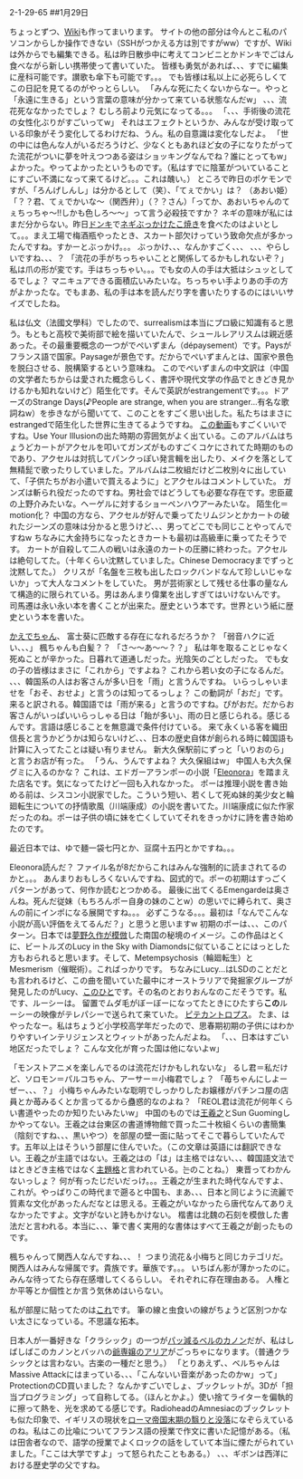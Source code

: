 2-1-29-65
##1月29日
<!-- 65 -->
 ちょっとずつ、<a href="https://xxx.l18.work">Wiki</a>も作ってまいります。
 サイトの他の部分は今んとこ私のパソコンからしか操作できない（SSHがつかえる方は別ですがww）ですが、Wikiは外からでも編集できる。私は昨日散歩中に考えてコンビニとかドンキでごはん食べながら新しい携帯使って書いていた。
 皆様も勇気があれば、、、すでに編集に産科可能です。讃歌も傘下も可能です。。。
 でも皆様は私以上に必死らしくてこの日記を見てるのがやっとらしい。
 「みんな死にたくないからなー。やっと「永遠に生きる」という言葉の意味が分かって来ている状態なんだw」
 、、、流花死ななかったでしょ？ むしろ前より元気になってる。。。
 「、、、手術後の流花の女性化ぶりがすごいってw」
 それはエフェクトというか、みんなが受け取っている印象がそう変化してるわけだね、うん。私の自意識は変化なしだよ。
 「世の中には色んな人がいるだろうけど、少なくともあれほど女の子になりたがってた流花がついに夢を叶えつつある姿はショッキングなんでね？誰にとってもw」
 よかった。やってよかったというものです。（私はすでに陰茎がついていることにすごい不満になって来てるけど。。。これは醜い。）
 ところで昨日のポケモンですが、「ろんげしんし」は分かるとして（笑）、「てぇでかい」は？ （あおい姫）「？？君、てぇでかいな〜（関西弁）」（？？さん）「ってか、あおいちゃんのてぇちっちゃ〜!!しかも色しろ〜〜」って言う必殺技ですか？
 ネギの意味が私にはまだ分からない。昨日<a href="https://www.google.co.jp/maps/place/MEGA%E3%83%89%E3%83%B3%E3%83%BB%E3%82%AD%E3%83%9B%E3%83%BC%E3%83%86+%E7%94%B2%E8%B3%80%E6%B0%B4%E5%8F%A3%E5%BA%97/@34.9839313,136.143978,11a,37.7y/data=!3m8!1e2!3m6!1sAF1QipMjsTLI_LOmM3b9K2w6iOlE8WAafu54gVaguEsT!2e10!3e12!6shttps:%2F%2Flh5.googleusercontent.com%2Fp%2FAF1QipMjsTLI_LOmM3b9K2w6iOlE8WAafu54gVaguEsT%3Dw203-h114-k-no!7i1920!8i1080!4m5!3m4!1s0x600161ae20b5e653:0x2e9b698588c5060c!8m2!3d34.9839313!4d136.1440956?hl=en">ドンキ</a>で<a href="http://ap-daigo.com/karikari.html">ネギぶっかけたこ焼き</a>を食べたのはよいとして。。。まえ工場で梅酒瓶やったとき、スカート部欠けっていう致命欠点が多かったんですね。すかーとぶっかけ。。。
 ぶっかけ、、、なんかすごく、、、
 、、、やらしいですね、、、？
 「流花の手がちっちゃいことと関係してるかもしれないぞ？」
 私は爪の形が変です。手はちっちゃい。。。でも女の人の手は大抵はシュッとしてるでしょ？ マニキュアできる面積広いみたいな。ちっちゃい手よりあの手の方がよかったな。でもまあ、私の手は本を読んだり字を書いたりするのにはいいサイズでしたね。

 私は仏文（法國文學科）でしたので、surrealismは本当にプロ級に知識有ると思う。もともと高校で美術部で絵を描いていたんで、シュールレアリスムは親近感あった。その最重要概念の一つがでぺいずまん（dépaysement）です。Paysがフランス語で国家。Paysageが景色です。だからでぺいずまんとは、国家や景色を脱臼させる、脱構築するという意味ね。
 このでぺいずまんの中文訳は（中国の文学者たちからは愛された概念らしく、書評や現代文学の作品でときどき見かけるかも知れないけど）陌生化です。そんで英訳がestrangementです。。。ドアーズのStrange Days(♪People are strange, when you are stranger...有名な歌詞ねw）を歩きながら聞いてて、このことをすごく思い出した。私たちはまさにestrangedで陌生化した世界に生きてるようですね。
 <a href="https://www.youtube.com/watch?v=dpmAY059TTY">この動画</a>もすごくいいですね。Use Your Illusionの出た時期の雰囲気がよく出ている。このアルバムはちょうどカートがアクセルを叩いてガンズがものすごくコケにされてた時期のものであり、アクセルは対抗してパンクっぽい発言輯を出したり、メイクを落として無精髭で歌ったりしていました。アルバムは二枚組だけど二枚別々に出していて、「子供たちがお小遣いで買えるように」とアクセルはコメントしていた。
 ガンズは斬られ役だったのですね。男社会ではどうしても必要な存在です。忠臣蔵の上野介みたいな。ヘーゲルに対するショーペンハウアーみたいな。
 陌生化＝motion化？
 中国の方なら、アクセルが好んで乗ってたリムジンとかカートの破れたジーンズの意味は分かると思うけど、、、男ってどこでも同じことやってんですねw ちなみに大金持ちになったときカートも最初は高級車に乗ってたそうです。
 カートが自殺して二人の戦いは永遠のカートの圧勝に終わった。アクセルは絶句してた。（十年くらい沈黙していました。Chinese Democracyまでずっと沈黙してた。）
 クリスが「名盤を三枚も出したロックバンドなんて珍しいじゃないか」って大人なコメントをしていた。
 男が芸術家として残せる仕事の量なんて構造的に限られている。男はあんまり偉業を出しすぎてはいけないんです。
 司馬遷は永い永い本を書くことが出来た。歴史という本です。世界という紙に歴史という本を書いた。

 <a href="https://www.youtube.com/channel/UCsg-YqdqQ-KFF0LNk23BY4A">かえでちゃん</a>、
 富士葵に匹敵する存在になれるだろうか？
 「弱音ハクに近い、、、」
 楓ちゃんも白髪？？
 「さ〜〜あ〜〜？？」
 私は年を取ることじゃなく死ぬことが辛かった。日暮れて道通しだった。光陰矢のごとしだった。
 でも女の子の皆様はまさに「これから」ですよね？ これから若い女の子になるんだ。
 、、、韓国系の人はお客さんが多い日を「雨」と言うんですね。
 いらっしゃいませを「おそ、おせよ」と言うのは知ってるっしょ？ この動詞が「おだ」です。来ると訳される。韓国語では「雨が来る」と言うのですね。ぴがおだ。だからお客さんがいっぱいいらっしゃる日は「飴が多い」、雨の日と感じられる。感じるんです。言語は感じることを無意識で条件付けている。
 来て永くいる客を織田信長と言うかどうかは知らないけど、、、日本の歴史自体が創られる時に韓国語も計算に入ってたことは疑い有りません。
 新大久保駅前にずっと「いりおのら」と言うお店が有った。
 「うん、うんですよね？ 大久保組はw」
 中国人も大久保グミに入るのかな？ これは、エドガーアランポーの小説「<a href="http://www.dominiopublico.gov.br/download/texto/ln000008.pdf">Eleonora</a>」を踏まえた店名です。気になってたけど一回も入れなかった。
 ポーは推理小説を書き始める前は、シスコン小説家でした。こういう短い、若くして死ぬ妹的美少女と輪廻転生についての抒情歌風（川端康成）の小説を書いてた。川端康成に似た作家だったのね。ポーは子供の頃に妹を亡くしていてそれをきっかけに詩を書き始めたのです。

 最近日本では、ゆで麺一袋七円とか、豆腐十五円とかですね。。。

 Eleonora読んだ？ ファイル名が8だからこれはみんな強制的に読まされてるのかと。。。
 あんまりおもしろくないんですね、図式的で。ポーの初期はすっごくパターンがあって、何作か読むとつかめる。
 最後に出てくるEmengardeは奥さんね。死んだ従妹（もちろんポー自身の妹のことw）の思いでに縛られて、奥さんの前にインポになる展開ですね。。。
 必ずこうなる。。。最初は「なんでこんな小説が高い評価をえてるんだ？」と思うと思いますw
 初期のポーは、、、このパターン。日本では<a href="https://www.aozora.gr.jp/cards/000096/files/2381_13352.html">夢野久作が模倣</a>した南国の秘境のイメージ。この作品はとくに、ビートルズのLucy in the Sky with Diamondsに似ていることにはっとした方もおられると思います。そして、Metempsychosis（輪廻転生）とMesmerism（催眠術）。こればっかりです。
 ちなみにLucy...はLSDのことだとも言われるけど、この曲を聞いていた最中にオーストラリアで発掘家グループが発見したのがLucy、<a href="https://elpais.com/elpais/2015/11/24/ciencia/1448321781_117811.html">このひと</a>です。その名のとおりおんなのこだそうです。私です、ルーシーは。
 留置でムダ毛がぼーぼーになってたときにひたすら<b>この</b>ルーシーの映像がテレパシーで送られて来ていた。
 <a href="https://www.youtube.com/watch?v=ZTBHdIvCVOU">ピテカントロプス</a>。
 たま、はやったなー。私はちょうど小学校高学年だったので、思春期初期の子供にはわかりやすいインテリジェンスとウィットがあったんだよね。
 「、、、日本はすごい地区だったでしょ？ こんな文化が育った国は他にないよw」

 「モンストアニメを楽しんでるのは流花だけかもしれないな」
 るし君＝私だけど、ソロモン＝パルコちゃん、アーサー＝小梅君でしょ？
 「苺ちゃんにしよーぜー、、、？」
 小梅ちゃんみたいな聡明でしっかりしたお嬢様がパチンコ屋の店員とか苺みるくとか言ってるから蠱惑的なのよね？
 「REOL君は流花が何年くらい書道やったのか知りたいみたいw」
 中国のものでは<a href="https://baike.baidu.com/item/%E7%8E%8B%E7%BE%B2%E4%B9%8B/127554?fr=aladdin">王羲之</a>とSun Guomingしかやってない。王羲之は台東区の書道博物館で買った二十枚組くらいの書簡集（陰刻ですね、、、黒いやつ）を部屋の壁一面に貼ってそこで暮らしていたんです。五年以上はそういう部屋に住んでいた。（この文章は英語には翻訳できない。王羲之が主語ではない。王羲之はの「は」は主格ではない、、、韓国語文法ではときどき主格ではなく<a href="https://fr.wikipedia.org/wiki/Th%C3%A9matisation">主題格</a>と言われている。는のことね。）
 東晋ってわかんないっしょ？ 何が有ったじだいだっけ。。。王羲之が生まれた時代なんですよ、これが。やっぱりこの時代まで遡ると中国も、まあ、、、日本と同じように流麗で質素な文化があったんだなとは思える。王羲之がいなかったら唐代なんてありえなかったですよ。文字がないと詩もかけない。
 楷書は北魏の石刻を模倣した書法だと言われる。本当に、、、筆で書く実用的な書体はすべて王羲之が創ったものです。

 楓ちゃんって関西人なんですね、、、！ つまり流花＆小梅ちと同じカテゴリだ。
 関西人はみんな帰属です。貴族です。華族です。。。
 いちばん影が薄かったのに。
 みんな待ってたら存在感増してくるらしい。
 それぞれに存在理由ある。
 人権とか平等とか個性とか言う気休めはいらない。

 私が部屋に貼ってたのは<a href="https://item.mercari.com/jp/m65909125737/">これ</a>です。
 筆の線と虫食いの線がちょうど区別つかない太さになっている。不思議な拓本。

 日本人が一番好きな「クラシック」の一つが<a href="https://www.youtube.com/watch?v=JvNQLJ1_HQ0">パッ減るベルのカノン</a>だが、私はしばしばこのカノンとバッハの<a href="https://www.youtube.com/watch?v=pzlw6fUux4o">爺専嬢のアリア</a>がごっちゃになります。（普通クラシックとは言わない。古楽の一種だと思う。）
 「とりあえず、、ベルちゃんはMassive Attackにはまっている、、、「こんないい音楽があったのかw」って」
 ProtectionのCD買いました？ なんかすごいでしょ、ブックレットが。3Dが「担当プログラミング」って自称してる。（ほんとかよ。）使い捨てライターを偏執的に擦って熱を、光を求めてる感じです。RadioheadのAmnesiacのブックレットも似た印象で、イギリスの現状を<a href="https://en.wikipedia.org/wiki/The_History_of_the_Decline_and_Fall_of_the_Roman_Empire">ローマ帝国末期の翳りと没落</a>になぞらえているのね。私はこの比喩についてフランス語の授業で作文に書いた記憶がある。（私は田舎者なので、語学の授業でよくロックの話をしていて本当に煙たがられていました。「ここは大学ですよ」って怒られたこともある。）
 、、、ギボンは西洋における歴史学の父ですね。







